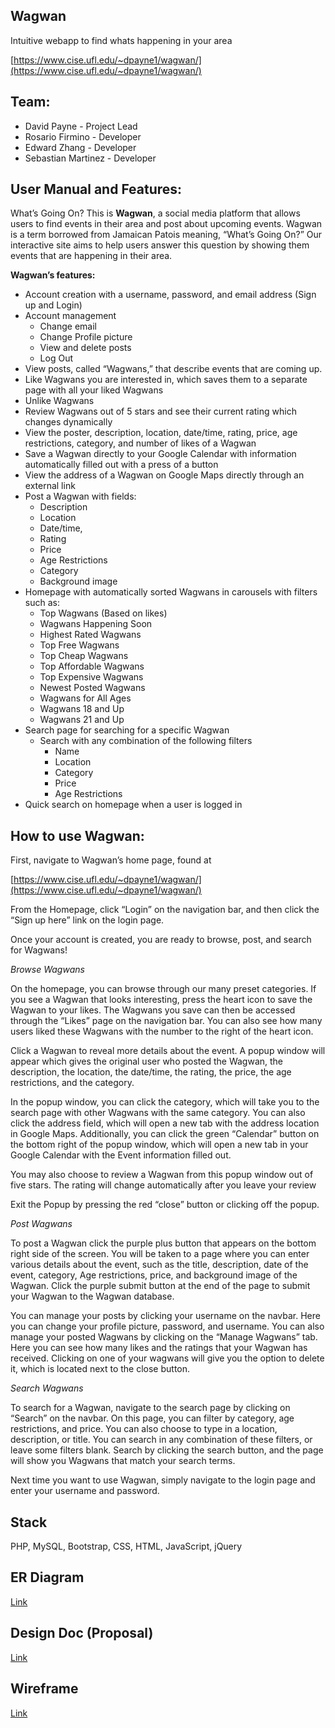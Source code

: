 ## Wagwan


Intuitive webapp to find whats happening in your area


[https://www.cise.ufl.edu/~dpayne1/wagwan/](https://www.cise.ufl.edu/~dpayne1/wagwan/)


## Team:


* David Payne - Project Lead
* Rosario Firmino - Developer
* Edward Zhang - Developer
* Sebastian Martinez - Developer

## User Manual and Features:

   What’s Going On? This is **Wagwan**, a social media platform that allows users to find events in their area and post about upcoming events. Wagwan is a term borrowed from Jamaican Patois meaning, “What’s Going On?” Our interactive site aims to help users answer this question by showing them events that are happening in their area.

**Wagwan’s features:**



* Account creation with a username, password, and email address (Sign up and Login)
* Account management
    * Change email
    * Change Profile picture
    * View and delete posts
    * Log Out
* View posts, called “Wagwans,” that describe events that are coming up.
* Like Wagwans you are interested in, which saves them to a separate page with all your liked Wagwans
* Unlike Wagwans
* Review Wagwans out of 5 stars and see their current rating which changes dynamically
* View the poster, description, location, date/time, rating, price, age restrictions, category, and number of likes of a Wagwan
* Save a Wagwan directly to your Google Calendar with information automatically filled out with a press of a button
* View the address of a Wagwan on Google Maps directly through an external link
* Post a Wagwan with fields:
    * Description 
    * Location 
    * Date/time,
    * Rating 
    * Price 
    * Age Restrictions 
    * Category
    * Background image
* Homepage with automatically sorted Wagwans in carousels with filters such as:
    * Top Wagwans (Based on likes)
    * Wagwans Happening Soon
    * Highest Rated Wagwans
    * Top Free Wagwans
    * Top Cheap Wagwans
    * Top Affordable Wagwans
    * Top Expensive Wagwans
    * Newest Posted Wagwans
    * Wagwans for All Ages
    * Wagwans 18 and Up
    * Wagwans 21 and Up
* Search page for searching for a specific Wagwan
    * Search with any combination of the following filters
        * Name
        * Location
        * Category
        * Price
        * Age Restrictions
* Quick search on homepage when a user is logged in

## How to use Wagwan:

First, navigate to Wagwan’s home page, found at

[https://www.cise.ufl.edu/~dpayne1/wagwan/](https://www.cise.ufl.edu/~dpayne1/wagwan/)

From the Homepage, click “Login” on the navigation bar, and then click the “Sign up here” link on the login page.

Once your account is created, you are ready to browse, post, and search for Wagwans!


*Browse Wagwans*


   On the homepage, you can browse through our many preset categories. If you see a Wagwan that looks interesting, press the heart icon to save the Wagwan to your likes. The Wagwans you save can then be accessed through the “Likes” page on the navigation bar. You can also see how many users liked these Wagwans with the number to the right of the heart icon.


   Click a Wagwan to reveal more details about the event. A popup window will appear which gives the original user who posted the Wagwan, the description, the location, the date/time,  the rating, the price, the age restrictions, and the category.


   In the popup window, you can click the category, which will take you to the search page with other Wagwans with the same category. You can also click the address field, which will open a new tab with the address location in Google Maps. Additionally, you can click the green “Calendar” button on the bottom right of the popup window, which will open a new tab in your Google Calendar with the Event information filled out. 


   You may also choose to review a Wagwan from this popup window out of five stars. The rating will change automatically after you leave your review


   Exit the Popup by pressing the red “close” button or clicking off the popup.


*Post Wagwans*


   To post a Wagwan click the purple plus button that appears on the bottom right side of the screen. You will be taken to a page where you can enter various details about the event, such as the title, description, date of the event, category, Age restrictions, price, and background image of the Wagwan. Click the purple submit button at the end of the page to submit your Wagwan to the Wagwan database.


   You can manage your posts by clicking your username on the navbar. Here you can change your profile picture, password, and username. You can also manage your posted Wagwans by clicking on the “Manage Wagwans” tab. Here you can see how many likes and the ratings that your Wagwan has received. Clicking on one of your wagwans will give you the option to delete it, which is located next to the close button.


*Search Wagwans*


   To search for a Wagwan, navigate to the search page by clicking on “Search” on the navbar. On this page, you can filter by category, age restrictions, and price. You can also choose to type in a location, description, or title. You can search in any combination of these filters, or leave some filters blank. Search by clicking the search button, and the page will show you Wagwans that match your search terms.

Next time you want to use Wagwan, simply navigate to the login page and enter your username and password.


## Stack
PHP, MySQL, Bootstrap, CSS, HTML, JavaScript, jQuery


## ER Diagram
[Link](https://lucid.app/lucidchart/b41a6c36-9f1c-4ac1-9e5b-11051187af23/edit?viewport_loc=-20%2C-370%2C1629%2C1936%2C0_0&invitationId=inv_19729f28-aea7-4048-b786-7e89c587f115)

## Design Doc (Proposal)
[Link](https://docs.google.com/document/d/1vzG1S7-oyhTfZD3Rs0STXMjRKu5vYSAmpi-0jyU2o9E/edit?usp=sharing)

## Wireframe
[Link](https://www.figma.com/file/gLIxWm6uR4drrRfTmhG8pk/Wagwan-Wireframe?node-id=0-1)

